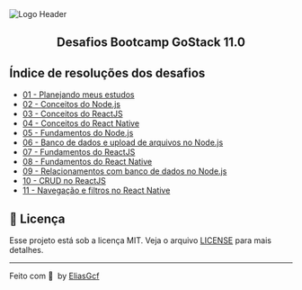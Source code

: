 <img alt="Logo Header" src="https://storage.googleapis.com/golden-wind/bootcamp-gostack/header-desafios.png">

<h2 align="center">
  Desafios Bootcamp GoStack 11.0
</h2>

## Índice de resoluções dos desafios

- [01 - Planejando meus estudos](desafio-01-planejando-meus-estudos)
- [02 - Conceitos do Node.js](desafio-02-conceitos-nodejs)
- [03 - Conceitos do ReactJS](desafio-03-conceitos-reactjs)
- [04 - Conceitos do React Native](desafio-04-conceitos-react-native)
- [05 - Fundamentos do Node.js](desafio-05-fundamentos-nodejs)
- [06 - Banco de dados e upload de arquivos no Node.js](desafio-06-database-upload)
- [07 - Fundamentos do ReactJS](desafio-07-fundamentos-reactjs)
- [08 - Fundamentos do React Native](desafio-08-fundamentos-react-native)
- [09 - Relacionamentos com banco de dados no Node.js](desafio-09-relacionamentos-banco-de-dados-nodejs)
- [10 - CRUD no ReactJS](desafio-10-crud-reactjs)
- [11 - Navegação e filtros no React Native](desafio-11-navegacao-filtros-react-native)

## 📝 Licença

Esse projeto está sob a licença MIT. Veja o arquivo [LICENSE](LICENSE) para mais detalhes.

---

Feito com 💜 &nbsp;by [EliasGcf](https://www.linkedin.com/in/eliasgcf/)
